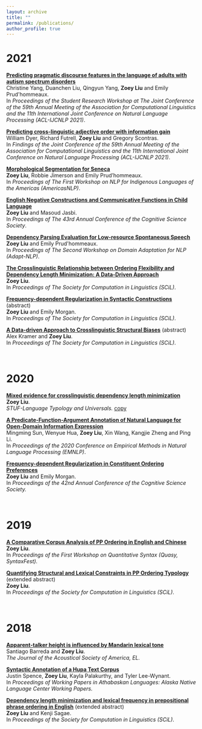 ```yaml
---
layout: archive
title: ""
permalink: /publications/
author_profile: true
---
```


2021
======

<b>[Predicting pragmatic discourse features in the language of adults with autism spectrum disorders](https://aclanthology.org/2021.acl-srw.29/)</b><br>
Christine Yang, Duanchen Liu, Qingyun Yang, <b>Zoey Liu</b> and Emily Prud'hommeaux. <br>
In <i>Proceedings of the Student Research Workshop at The Joint Conference of the 59th Annual Meeting of the Association for Computational Linguistics and the 11th International Joint Conference on Natural Language Processing (ACL-IJCNLP 2021)</i>.

<b>[Predicting cross-linguistic adjective order with information gain](https://aclanthology.org/2021.findings-acl.83/)</b><br>
William Dyer, Richard Futrell, <b>Zoey Liu</b> and Gregory Scontras. <br>
In <i>Findings of the Joint Conference of the 59th Annual Meeting of the Association for Computational Linguistics and the 11th International Joint Conference on Natural Language Processing (ACL-IJCNLP 2021)</i>.

<b>[Morphological Segmentation for Seneca](https://www.aclweb.org/anthology/2021.americasnlp-1.10/)</b> <br>
<b>Zoey Liu</b>, Robbie Jimerson and Emily Prud’hommeaux. <br>
In <i>Proceedings of The First Workshop on NLP for Indigenous Languages of the Americas (AmericasNLP)</i>.

<b>[English Negative Constructions and Communicative Functions in Child Language](https://escholarship.org/uc/item/0kj5j80c)</b> <br>
<b>Zoey Liu</b> and Masoud Jasbi. <br>
In <i>Proceedings of The 43rd Annual Conference of the Cognitive Science Society</i>.

<b>[Dependency Parsing Evaluation for Low-resource Spontaneous Speech](https://www.aclweb.org/anthology/2021.adaptnlp-1.16/)</b><br>
<b>Zoey Liu</b> and Emily Prud'hommeaux. <br>
In <i>Proceedings of The Second Workshop on Domain Adaptation for NLP (Adapt-NLP)</i>.

<b>[The Crosslinguistic Relationship between Ordering Flexibility and Dependency Length Minimization: A Data-Driven Approach](https://scholarworks.umass.edu/scil/vol4/iss1/25)</b> <br> 
<b>Zoey Liu</b>.<br>
In <i>Proceedings of The Society for Computation in Linguistics (SCiL)</i>.

<b>[Frequency-dependent Regularization in Syntactic Constructions](https://scholarworks.umass.edu/scil/vol4/iss1/42)</b> (abstract) <br>
<b>Zoey Liu</b> and Emily Morgan. <br>
In <i>Proceedings of The Society for Computation in Linguistics (SCiL)</i>.

<b>[A Data-driven Approach to Crosslinguistic Structural Biases](https://scholarworks.umass.edu/scil/vol4/iss1/31)</b> (abstract) <br>
Alex Kramer and <b>Zoey Liu</b>. <br>
In <i>Proceedings of The Society for Computation in Linguistics (SCiL)</i>.

<br>

2020
=====

<b>[Mixed evidence for crosslinguistic dependency length minimization](https://www.degruyter.com/view/journals/stuf/73/4/article-p605.xml)</b><br> 
<b>Zoey Liu</b>.<br>
<i>STUF-Language Typology and Universals.</i> 
[copy](https://www.researchgate.net/publication/343333134_Mixed_Evidence_for_Crosslinguistic_Dependency_Length_Minimization)

<b>[A Predicate-Function-Argument Annotation of Natural Language for Open-Domain Information Expression](https://www.aclweb.org/anthology/2020.emnlp-main.167/)</b> <br> 
Mingming Sun, Wenyue Hua, <b>Zoey Liu</b>, Xin Wang, Kangjie Zheng and Ping Li. <br>
In <i>Proceedings of the 2020 Conference on Empirical Methods in Natural Language Processing (EMNLP)</i>. 

<b>[Frequency-dependent Regularization in Constituent Ordering Preferences](https://cognitivesciencesociety.org/cogsci20/papers/0751/0751.pdf)</b> <br> 
<b>Zoey Liu</b> and Emily Morgan. <br>
In <i>Proceedings of the 42nd Annual Conference of the Cognitive Science Society.</i>

<br>

2019
=====

<b>[A  Comparative  Corpus  Analysis  of  PP  Ordering  in  English  and  Chinese](https://www.aclweb.org/anthology/W19-7905/)</b> <br> 
<b>Zoey Liu</b>. <br>
In <i>Proceedings of the First Workshop on Quantitative Syntax (Quasy, SyntaxFest).</i>

<b>[Quantifying  Structural  and  Lexical  Constraints  in  PP  Ordering  Typology](https://scholarworks.umass.edu/scil/vol2/iss1/33/)</b> (extended abstract) <br> 
<b>Zoey Liu</b>. <br>
In <i>Proceedings of the Society for Computation in Linguistics (SCiL)</i>.

<br>

2018
=====

<b>[Apparent-talker height is influenced by Mandarin lexical tone](https://asa.scitation.org/doi/10.1121/1.5022156)</b> <br> 
Santiago Barreda and <b>Zoey Liu</b>. <br>
<i>The Journal of the Acoustical Society of America, EL.</i>

<b>[Syntactic Annotation of a Hupa Text Corpus](https://nas.ucdavis.edu/sites/g/files/dgvnsk7031/files/files/person/Spence%20et%20al.%20DLC%202017%20paper-final.pdf)</b> <br> 
Justin Spence, <b>Zoey Liu</b>, Kayla Palakurthy, and Tyler Lee-Wynant. <br>
In <i>Proceedings of Working Papers in Athabaskan Languages: Alaska Native Language Center Working Papers.</i>

<b>[Dependency length minimization and lexical frequency in prepositional phrase ordering  in English](https://scholarworks.umass.edu/scil/vol1/iss1/23/)</b> (extended abstract) <br> 
<b>Zoey Liu</b> and Kenji Sagae. <br>
In <i>Proceedings of the Society for Computation in Linguistics (SCiL)</i>.
